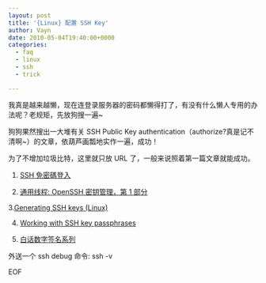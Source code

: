 ```yaml
---
layout: post
title: '{Linux} 配置 SSH Key'
author: Vayn
date: 2010-05-04T19:40:00+0000
categories:
  - faq
  - linux
  - ssh
  - trick

---
```


我真是越来越懒，现在连登录服务器的密码都懒得打了，有没有什么懒人专用的办法呢？老规矩，先放狗搜一遍~

狗狗果然搜出一大堆有关 SSH Public Key authentication（authorize?真是记不清啊~）的文章，依葫芦画瓢地实作一遍，成功！

为了不增加垃圾比特，这里就只放 URL 了，一般来说照着第一篇文章就能成功。

1. [SSH 免密碼登入](http://josephjiang.com/article/understand-ssh-key/)

2. [通用线程: OpenSSH 密钥管理，第 1 部分](http://www.ibm.com/developerworks/cn/linux/security/openssh/part1/index.html)

3.[Generating SSH keys (Linux)](http://help.github.com/linux-key-setup/)

4. [Working with SSH key passphrases](http://help.github.com/working-with-key-passphrases/)

5. [白话数字签名系列](http://www.cnblogs.com/1-2-3/category/106003.html)

外送一个 ssh debug 命令: ssh -v

EOF